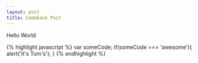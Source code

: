 ```yaml
---
layout: post
title: Comeback Post
---
```

Hello World

{% highlight javascript %}
    var someCode;
    if(someCode === 'awesome'){
       alert('it's Tom's');
    }
{% endhighlight %}